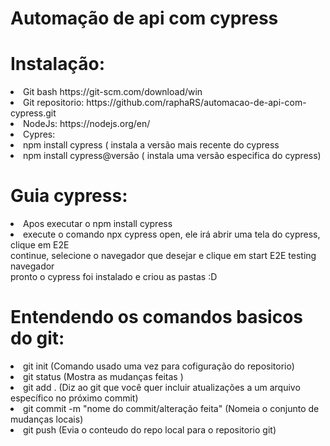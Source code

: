 # Automação de api com cypress

# Instalação:
<li>Git bash https://git-scm.com/download/win</li> 
<li>Git repositorio: https://github.com/raphaRS/automacao-de-api-com-cypress.git</li>
<li>NodeJs: https://nodejs.org/en/</li>
<li>Cypres:</li>
	<li>npm install cypress ( instala a versão mais recente do cypress
	<li>npm install cypress@versão ( instala uma versão especifica do cypress)

# Guia cypress:
 <li>Apos executar o npm install cypress
 <li>execute o comando npx cypress open, ele irá abrir uma tela do cypress, clique em E2E<br>
 continue, selecione o navegador que desejar e clique em start E2E  testing navegador<br>
 pronto o cypress foi instalado e criou as pastas :D

# Entendendo os comandos basicos do git:
<li>git init (Comando usado uma vez para cofiguração do repositorio)
<li>git status (Mostra as mudanças feitas )
<li>git add . (Diz ao git que você quer incluir atualizações a um arquivo específico no próximo commit)
<li>git commit -m "nome do commit/alteração feita" (Nomeia o conjunto de mudanças locais)
<li>git push (Evia o conteudo do repo local para o repositorio git)
